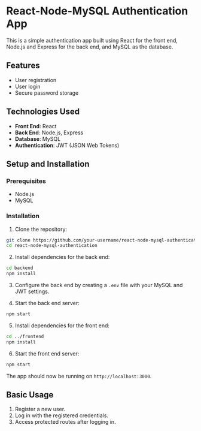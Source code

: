 # React-Node-MySQL Authentication App

This is a simple authentication app built using React for the front end, Node.js and Express for the back end, and MySQL as the database.

## Features

- User registration
- User login
- Secure password storage

## Technologies Used

- **Front End**: React
- **Back End**: Node.js, Express
- **Database**: MySQL
- **Authentication**: JWT (JSON Web Tokens)

## Setup and Installation

### Prerequisites

- Node.js
- MySQL

### Installation

1. Clone the repository:

```sh
git clone https://github.com/your-username/react-node-mysql-authentication.git
cd react-node-mysql-authentication
```

2. Install dependencies for the back end:

```sh
cd backend
npm install
```

3. Configure the back end by creating a `.env` file with your MySQL and JWT settings.

4. Start the back end server:

```sh
npm start
```

5. Install dependencies for the front end:

```sh
cd ../frontend
npm install
```

6. Start the front end server:

```sh
npm start
```

The app should now be running on `http://localhost:3000`.

## Basic Usage

1. Register a new user.
2. Log in with the registered credentials.
3. Access protected routes after logging in.
